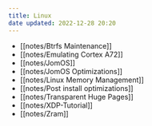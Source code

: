 ```yaml
---
title: Linux
date updated: 2022-12-28 20:20
---
```


- [[notes/Btrfs Maintenance]]
- [[notes/Emulating Cortex A72]]
- [[notes/JomOS]]
- [[notes/JomOS Optimizations]]
- [[notes/Linux Memory Management]]
- [[notes/Post install optimizations]]
- [[notes/Transparent Huge Pages]]
- [[notes/XDP-Tutorial]]
- [[notes/Zram]]

